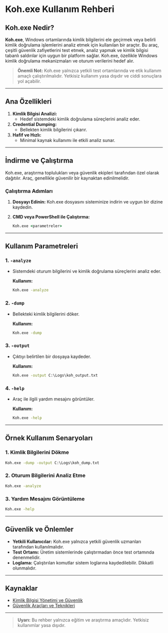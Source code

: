 # Koh.exe Kullanım Rehberi

## Koh.exe Nedir?

**Koh.exe**, Windows ortamlarında kimlik bilgilerini ele geçirmek veya belirli kimlik doğrulama işlemlerini analiz etmek için kullanılan bir araçtır. Bu araç, çeşitli güvenlik zafiyetlerini test etmek, analiz yapmak ve kimlik bilgisi tabanlı saldırılar için uygun bir platform sağlar. Koh.exe, özellikle Windows kimlik doğrulama mekanizmaları ve oturum verilerini hedef alır.

> **Önemli Not:** Koh.exe yalnızca yetkili test ortamlarında ve etik kullanım amaçlı çalıştırılmalıdır. Yetkisiz kullanım yasa dışıdır ve ciddi sonuçlara yol açabilir.

---

## Ana Özellikleri

1. **Kimlik Bilgisi Analizi:**
   - Hedef sistemdeki kimlik doğrulama süreçlerini analiz eder.
2. **Credential Dumping:**
   - Bellekten kimlik bilgilerini çıkarır.
3. **Hafif ve Hızlı:**
   - Minimal kaynak kullanımı ile etkili analiz sunar.

---

## İndirme ve Çalıştırma

Koh.exe, araştırma toplulukları veya güvenlik ekipleri tarafından özel olarak dağıtılır. Araç, genellikle güvenilir bir kaynaktan edinilmelidir.

### Çalıştırma Adımları

1. **Dosyayı Edinin:**
   Koh.exe dosyasını sisteminize indirin ve uygun bir dizine kaydedin.

2. **CMD veya PowerShell ile Çalıştırma:**
   ```cmd
   Koh.exe <parametreler>
   ```

---

## Kullanım Parametreleri

### 1. **`-analyze`**
- Sistemdeki oturum bilgilerini ve kimlik doğrulama süreçlerini analiz eder.

  **Kullanım:**
  ```cmd
  Koh.exe -analyze
  ```

### 2. **`-dump`**
- Bellekteki kimlik bilgilerini döker.

  **Kullanım:**
  ```cmd
  Koh.exe -dump
  ```

### 3. **`-output`**
- Çıktıyı belirtilen bir dosyaya kaydeder.

  **Kullanım:**
  ```cmd
  Koh.exe -output C:\Logs\koh_output.txt
  ```

### 4. **`-help`**
- Araç ile ilgili yardım mesajını görüntüler.

  **Kullanım:**
  ```cmd
  Koh.exe -help
  ```

---

## Örnek Kullanım Senaryoları

### 1. Kimlik Bilgilerini Dökme
```cmd
Koh.exe -dump -output C:\Logs\koh_dump.txt
```

### 2. Oturum Bilgilerini Analiz Etme
```cmd
Koh.exe -analyze
```

### 3. Yardım Mesajını Görüntüleme
```cmd
Koh.exe -help
```

---

## Güvenlik ve Önlemler

- **Yetkili Kullanıcılar:** Koh.exe yalnızca yetkili güvenlik uzmanları tarafından kullanılmalıdır.
- **Test Ortamı:** Üretim sistemlerinde çalıştırmadan önce test ortamında denenmelidir.
- **Loglama:** Çalıştırılan komutlar sistem loglarına kaydedilebilir. Dikkatli olunmalıdır.

---

## Kaynaklar

- [Kimlik Bilgisi Yönetimi ve Güvenlik](https://learn.microsoft.com/en-us/)
- [Güvenlik Araçları ve Teknikleri](https://github.com)

---

> **Uyarı:** Bu rehber yalnızca eğitim ve araştırma amaçlıdır. Yetkisiz kullanımlar yasa dışıdır.
